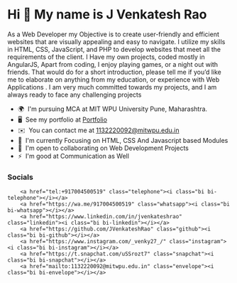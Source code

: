 Hi 👋 My name is J Venkatesh Rao
==================================
As a Web Developer my Objective is to create user-friendly and efficient websites that are visually appealing and easy to navigate.
I utilize my skills in HTML, CSS, JavaScript, and PHP to develop websites that meet all the requirements of the client.
I Have my own projects, coded mostly in AngularJS, Apart from coding, I enjoy playing games, or a night out with friends. That would do for a short introduction, please tell me if you’d like me to elaborate on anything from my education, or experience with Web Applications . I am very much committed towards my projects, and I am always ready to face any challenging projects

* 🌍  I'm pursuing MCA at MIT WPU University Pune, Maharashtra.
* 🖥️  See my portfolio at [Portfolio](https://jvenkateshrao.github.io/Portfolio/)
* ✉️  You can contact me at [1132220092@mitwpu.edu.in](mailto:1132220092@mitwpu.edu.in)
* 🚀  I'm currently Focusing on HTML, CSS And Javascript based Modules
* 🤝  I'm open to collaborating on Web Development Projects
* ⚡  I'm good at Communication as Well



### Socials

        <a href="tel:+917004500519" class="telephone"><i class="bi bi-telephone"></i></a>
        <a href="https://wa.me/917004500519" class="whatsapp"><i class="bi bi-whatsapp"></i></a>
        <a href="https://www.linkedin.com/in/jvenkateshrao" class="linkedin"><i class="bi bi-linkedin"></i></a>
        <a href="https://github.com/JVenkateshRao" class="github"><i class="bi bi-github"></i></a>
        <a href="https://www.instagram.com/_venky27_/" class="instagram"><i class="bi bi-instagram"></i></a>
        <a href="https://t.snapchat.com/uSSrozt7" class="snapchat"><i class="bi bi-snapchat"></i></a>
        <a href="mailto:1132220092@mitwpu.edu.in" class="envelope"><i class="bi bi-envelope"></i></a>


